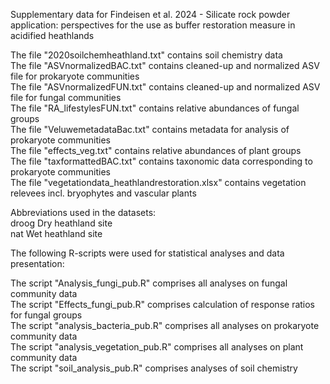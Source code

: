 Supplementary data for Findeisen et al. 2024 - Silicate rock powder application: perspectives for the use as buffer restoration measure in acidified heathlands
	
The file "2020soilchemheathland.txt" contains soil chemistry data	  
The file "ASVnormalizedBAC.txt" contains cleaned-up and normalized ASV file for prokaryote communities  
The file "ASVnormalizedFUN.txt" contains cleaned-up and normalized ASV file for fungal communities  
The file "RA_lifestylesFUN.txt" contains relative abundances of fungal groups  
The file "VeluwemetadataBac.txt" contains metadata for analysis of prokaryote communities  
The file "effects_veg.txt" contains relative abundances of plant groups  
The file "taxformattedBAC.txt" contains taxonomic data corresponding to prokaryote communities  
The file "vegetationdata_heathlandrestoration.xlsx" contains vegetation relevees incl. bryophytes and vascular plants

Abbreviations used in the datasets:  
droog    Dry heathland site  
nat      Wet heathland site


The following R-scripts were used for statistical analyses and data presentation:
  
  The script "Analysis_fungi_pub.R" comprises all analyses on fungal community data  
  The script "Effects_fungi_pub.R" comprises calculation of response ratios for fungal groups  
  The script "analysis_bacteria_pub.R" comprises all analyses on prokaryote community data  
  The script "analysis_vegetation_pub.R" comprises all analyses on plant community data  
  The script "soil_analysis_pub.R" comprises analyses of soil chemistry
